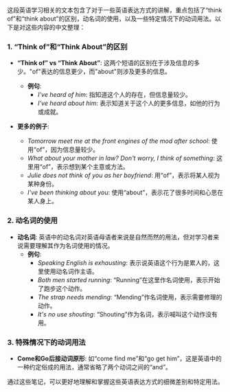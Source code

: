 这段英语学习相关的文本包含了对于一些英语表达方式的讲解，重点包括了“think of”和“think about”的区别，动名词的使用，以及一些特定情况下的动词用法。以下是对这些内容的中文整理：

### 1. “Think of”和“Think About”的区别
- **“Think of” vs “Think About”**: 这两个短语的区别在于涉及信息的多少。"of"表达的信息更少，而"about"则涉及更多的信息。
  - **例句**:
    - *I've heard of him*: 指知道这个人的存在，但信息量较少。
    - *I've heard about him*: 表示知道关于这个人的更多信息，如他的行为或成就。

- **更多的例子**:
  - *Tomorrow meet me at the front engines of the mod after school*: 使用“of”，因为信息量较少。
  - *What about your mother in law? Don't worry, I think of something*: 这里用“of”，表示想到某个主意或方法。
  - *Julie does not think of you as her boyfriend*: 用“of”，表示将某人视为某种身份。
  - *I've been thinking about you*: 使用“about”，表示花了很多时间和心思在某人身上。

### 2. 动名词的使用
- **动名词**: 英语中的动名词对英语母语者来说是自然而然的用法，但对学习者来说需要理解其作为名词使用的情况。
  - **例句**:
    - *Speaking English is exhausting*: 表示说英语这个行为是累人的，这里使用动名词作主语。
    - *Both men started running*: “Running”在这里作名词使用，表示开始了跑步这个动作。
    - *The strap needs mending*: “Mending”作名词使用，表示需要修理的动作。
    - *It's no use shouting*: “Shouting”作为名词，表示喊叫这个动作没有用。

### 3. 特殊情况下的动词用法
- **Come和Go后接动词原形**: 如“come find me”和“go get him”，这是英语中的一种约定俗成的用法，通常省略了两个动词之间的“and”。

通过这些笔记，可以更好地理解和掌握这些英语表达方式的细微差别和特定用法。